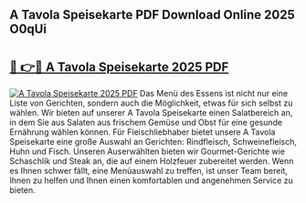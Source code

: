 ## A Tavola Speisekarte PDF Download Online 2025 O0qUi

# <h2><a href="http://gcc58r.nevu.top/?p=A+Tavola+Speisekarte">🔗 👉🔴 A Tavola Speisekarte 2025 PDF</a></h2>

[![A Tavola Speisekarte 2025 PDF](https://i.imgur.com/dBaPXMq.png)](http://gcc58r.nevu.top/?p=A+Tavola+Speisekarte)
Das Menü des Essens ist nicht nur eine Liste von Gerichten, sondern auch die Möglichkeit, etwas für sich selbst zu wählen. Wir bieten auf unserer A Tavola Speisekarte einen Salatbereich an, in dem Sie aus Salaten aus frischem Gemüse und Obst für eine gesunde Ernährung wählen können. Für Fleischliebhaber bietet unsere A Tavola Speisekarte eine große Auswahl an Gerichten: Rindfleisch, Schweinefleisch, Huhn und Fisch. Unseren Auserwählten bieten wir Gourmet-Gerichte wie Schaschlik und Steak an, die auf einem Holzfeuer zubereitet werden. Wenn es Ihnen schwer fällt, eine Menüauswahl zu treffen, ist unser Team bereit, Ihnen zu helfen und Ihnen einen komfortablen und angenehmen Service zu bieten.
